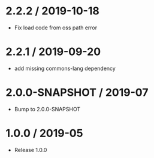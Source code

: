 2.2.2 / 2019-10-18
==================

  * Fix load code from oss path error
  
2.2.1 / 2019-09-20
==================

  * add missing commons-lang dependency

2.0.0-SNAPSHOT / 2019-07
==================

  * Bump to 2.0.0-SNAPSHOT

1.0.0 / 2019-05
==================

  * Release 1.0.0
